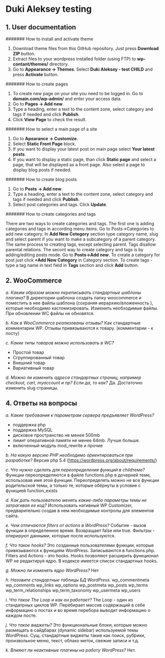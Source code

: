 # Duki Aleksey testing

## 1. User documentation

####### How to install and activate theme

1. Download theme files from this GitHub repository. Just press **Download ZIP** button.
2. Extract files to your wordpress installed folder (using FTP) to **wp-contant/themes/** directory.
3. Go to **Appearance -> Themes**. Select **Duki Aleksey - test CHILD** and press **Activate** button.

####### How to create pages

1. To create new page on your site you need to be logged in. Go to **domain.com/wp-admin/** and enter your access data.
2. Go to **Pages -> Add new**.
3. Type a heading, enter a text to the content zone, select category and tags if needed and click **Publish**.
4. Click **View Page** to check the result.

####### How to select a main page of a site

1. Go to **Apearance -> Customize**.
2. Select **Static Front Page** block.
3. If you want to display your latest post on main page select **Your latest posts**.
4. If you want to display a static page, than click **Static page** and select a page, that will be displayed as a front page. Also select a page to display blog posts if needed.

####### How to create blog posts

1. Go to **Posts -> Add new**.
2. Type a heading, enter a text to the content zone, select category and tags if needed and click **Publish**.
3. Select post categories and tags. Click **Update**.

####### How to create categories and tags

There are two ways to create categories and tags. The first one is adding categories and tags in according menu items. Go to Posts->Categories to add new category. In **Add New Cetegory** section type category name, slug and select parent if you want to make a subcategory of a parent category. The same process to creating tags, except selecting parent. Tags disallow parental relations.
The secont way to create category and tags is by adding/editing posts mode. Go to **Posts->Add new**. To create a category for post just click **+Add New Category** in Category section. To create tags - type a tag name in text field in **Tags** section and click **Add** button.


## 2. WooCommerce

*a. Каким образом можно переписывать стандартные шаблоны плагина?*
В директории шаблона создать папку woocommerce и поместить в нее файлы шаблона (сохраняя иерархию/вложенность ), которые необходимо кастомизировать. Изменить необходимые файлы. При обновлении WC файлы не обновятся. 

*b. Как в WooCommerce реализованы отзывы?*
Как стандартные комментарии WP. Отзывы привязываются к товару. (комментарии - к посту)

*c. Какие типы товаров можно использовать в WC?*
- Простой товар
- Сгруппированный товар
- Внешний товар
- Вариативный товар

*d. Можно ли изменить адреса стандартных страниц, например checkout, cart, my­account
и пр? Если да, то как?*
Да. Достаточно изменить slug страницы.


## 4. Ответы на вопросы

*a. Какие требования к параметрам сервера предъявляет WordPress?*
- поддержка php
- поддержка MySQL
- дисковое пространство не менее 500mb
- лимит оперативной памяти не менее 64mb. Лучше больше.
- включенный модуль mod_rewrite
  и прочие

*b. На какую версию PHP необходимо ориентироваться при разработке?*
Версия php 5.4 (https://wordpress.org/about/requirements/)

*c. Что нужно сделать для переопределения функций в child­теме?*
Функции переопределяются в файле functions.php в дочерней теме, использовав имя этой функции. Переопределять можно не все функции родительской темы, а только те, которые обёрнуты в условие с функцией function_exists

*d. Как дать пользователю менять какие-­либо параметры темы не затрагивая ее код?*
Использовать нативный WP Customizer, предварительно создав в нем необходимые контролы для элементов сайта.

*e. Чем отличаются filters от actions в WordPress?*
Событие - вызов функции в определенное время. Возвращает false или true.
Фильтры - оперируют данными, которые после используются.

*f. Что такое hooks?*
Это созданные пользователями функции, которые привязываются к функциям WordPress. Записываются в functions.php. Filters and Actions - это hooks. Hooks позволяют расширить функционал WP не редактируя ядро. В кодексе имеется список стандартных hooks.

*g. Можно ли изменять ядро WordPress?*
Нет

*h. Назовите стандартные таблицы БД WordPress.*
wp_commentmeta
wp_comments
wp_links
wp_options
wp_postmeta
wp_posts
wp_terms
wp_term_relationships
wp_term_taxonomy
wp_usermeta
wp_users

*i. Что такое The Loop и как он работает?*
The Loop - один из стандатрных циклов WP. Перебирает массив содержащий в себе информацию о постах и во время перебора выводит информацию о каждом посте. 

*j. Что такое виджеты?*
Это функциональные блоки, которые можно размещать в сайдбарах (dynamic sidebar) используемой темы WordPress. Сущ. стандартные виджеты такие как поиск, рубрики, произвольное меню, текст, облако меток, свежие записи и т.д.

*k. Влияют ли неактивные плагины на работу WordPress?*
Нет.
